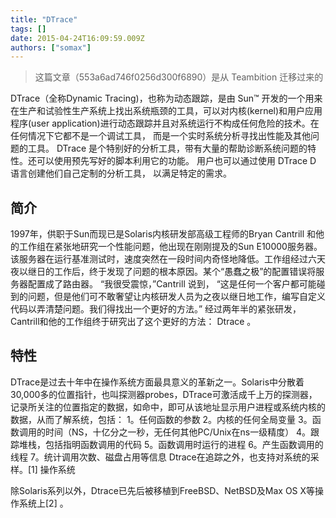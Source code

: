 ```yaml
---
title: "DTrace"
tags: []
date: 2015-04-24T16:09:59.009Z
authors: ["somax"]
---
```


> 这篇文章（553a6ad746f0256d300f6890）是从 Teambition 迁移过来的

DTrace（全称Dynamic Tracing)，也称为动态跟踪，是由 Sun™ 开发的一个用来在生产和试验性生产系统上找出系统瓶颈的工具，可以对内核(kernel)和用户应用程序(user application)进行动态跟踪并且对系统运行不构成任何危险的技术。在任何情况下它都不是一个调试工具， 而是一个实时系统分析寻找出性能及其他问题的工具。 DTrace 是个特别好的分析工具，带有大量的帮助诊断系统问题的特性。还可以使用预先写好的脚本利用它的功能。 用户也可以通过使用 DTrace D 语言创建他们自己定制的分析工具， 以满足特定的需求。

## 简介

1997年，供职于Sun而现已是Solaris内核研发部高级工程师的Bryan Cantrill 和他的工作组在紧张地研究一个性能问题，他出现在刚刚提及的Sun E10000服务器。该服务器在运行基准测试时，速度突然在一段时间内奇怪地降低。工作组经过六天夜以继日的工作后，终于发现了问题的根本原因。某个“愚蠢之极”的配置错误将服务器配置成了路由器。
“我很受震惊，”Cantrill 说到， “这是任何一个客户都可能碰到的问题，但是他们可不敢奢望让内核研发人员为之夜以继日地工作，编写自定义代码以弄清楚问题。我们得找出一个更好的方法。” 经过两年半的紧张研发，Cantrill和他的工作组终于研究出了这个更好的方法： Dtrace 。

## 特性

DTrace是过去十年中在操作系统方面最具意义的革新之一。Solaris中分散着30,000多的位置指针，也叫探测器probes，DTrace可激活成千上万的探测器，记录所关注的位置指定的数据，如命中，即可从该地址显示用户进程或系统内核的数据，从而了解系统，包括：
1。任何函数的参数
2。内核的任何全局变量
3。函数调用的时间（NS，十亿分之一秒，无任何其他PC/Unix在ns一级精度）
4。跟踪堆栈，包括指明函数调用的代码
5。函数调用时运行的进程
6。产生函数调用的线程
7。统计调用次数、磁盘占用等信息
Dtrace在追踪之外，也支持对系统的采样。[1] 
操作系统

除Solaris系列以外，Dtrace已先后被移植到FreeBSD、NetBSD及Max OS X等操作系统上[2] 。
